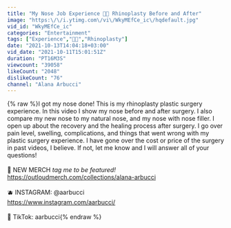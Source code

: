 ```yaml
---
title: "My Nose Job Experience 👃🏼 Rhinoplasty Before and After"
image: "https:\/\/i.ytimg.com\/vi\/WkyMEfCe_ic\/hqdefault.jpg"
vid_id: "WkyMEfCe_ic"
categories: "Entertainment"
tags: ["Experience","👃🏼","Rhinoplasty"]
date: "2021-10-13T14:04:18+03:00"
vid_date: "2021-10-11T15:01:51Z"
duration: "PT16M3S"
viewcount: "39058"
likeCount: "2048"
dislikeCount: "76"
channel: "Alana Arbucci"
---
```

{% raw %}I got my nose done! This is my rhinoplasty plastic surgery experience. In this video I show my nose before and after surgery. I also compare my new nose to my natural nose, and my nose with nose filler. I open up about the recovery and the healing process after surgery. I go over pain level, swelling, complications, and things that went wrong with my plastic surgery experience. I have gone over the cost or price of the surgery in past videos, I believe. If not, let me know and I will answer all of your questions!<br /><br />🍉 NEW MERCH *tag me to be featured!*  <a rel="nofollow" target="blank" href="https://outloudmerch.com/collections/alana-arbucci">https://outloudmerch.com/collections/alana-arbucci</a><br /><br />🫐 INSTAGRAM: @aarbucci<br /><a rel="nofollow" target="blank" href="https://www.instagram.com/aarbucci/">https://www.instagram.com/aarbucci/</a><br /><br />🍏 TikTok: aarbucci{% endraw %}
